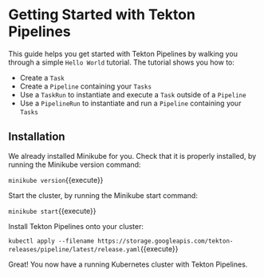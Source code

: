  # Getting Started with Tekton Pipelines

This guide helps you get started with Tekton Pipelines by walking you through a simple `Hello World` tutorial. The tutorial shows you how to:

- Create a `Task`	
- Create a `Pipeline` containing your `Tasks`	
- Use a `TaskRun` to instantiate and execute a `Task` outside of a `Pipeline`	
- Use a `PipelineRun` to instantiate and run a `Pipeline` containing your `Tasks`

## Installation

We already installed Minikube for you. Check that it is properly installed, by running the Minikube version command:

`minikube version`{{execute}}

Start the cluster, by running the Minikube start command:

`minikube start`{{execute}}

Install Tekton Pipelines onto your cluster:

`kubectl apply --filename https://storage.googleapis.com/tekton-releases/pipeline/latest/release.yaml`{{execute}}

Great! You now have a running Kubernetes cluster with Tekton Pipelines.